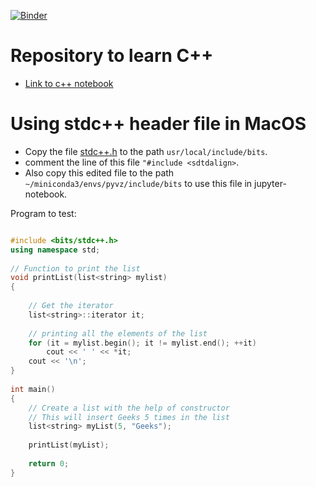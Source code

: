 [![Binder](https://mybinder.org/badge_logo.svg)](https://mybinder.org/v2/gh/bhishanpdl/Tutorial_Cpp/master)

# Repository to learn C++

- [Link to c++ notebook](https://mybinder.org/v2/gh/bhishanpdl/Tutorial_Cpp/master)

# Using stdc++ header file in MacOS
- Copy the file [stdc++.h](https://gist.githubusercontent.com/eduarc/6022859/raw/3f81acf4e2288d9dea02bd8a7c7a2908bbaeebbe/stdc++.h) to the path `usr/local/include/bits`.
- comment the line of this file `"#include <sdtdalign>`.
- Also copy this edited file to the path `~/miniconda3/envs/pyvz/include/bits` to use this file in jupyter-notebook.

Program to test:
```c++

#include <bits/stdc++.h> 
using namespace std; 
  
// Function to print the list 
void printList(list<string> mylist) 
{ 
  
    // Get the iterator 
    list<string>::iterator it; 
  
    // printing all the elements of the list 
    for (it = mylist.begin(); it != mylist.end(); ++it) 
        cout << ' ' << *it; 
    cout << '\n'; 
} 
  
int main() 
{ 
    // Create a list with the help of constructor 
    // This will insert Geeks 5 times in the list 
    list<string> myList(5, "Geeks"); 
  
    printList(myList); 
  
    return 0; 
} 
```
